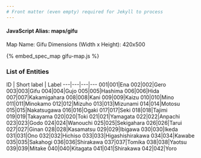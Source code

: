 ```yaml
---
# Front matter (even empty) required for Jekyll to process
---
```


#### JavaScript Alias: maps/gifu

Map Name: Gifu
Dimensions (Width x Height): 420x500



{% embed_spec_map gifu-map.js %}

### List of Entities

ID | Short label | Label
---|---|---|---
001|001|Ena
002|002|Gero
003|003|Gifu
004|004|Gujo
005|005|Hashima
006|006|Hida
007|007|Kakamigahara
008|008|Kani
009|009|Kaizu
010|010|Mino
011|011|Minokamo
012|012|Mizuho
013|013|Mizunami
014|014|Motosu
015|015|Nakatsugawa
016|016|Ogaki
017|017|Seki
018|018|Tajimi
019|019|Takayama
020|020|Toki
021|021|Yamagata
022|022|Anpachi
023|023|Godo
024|024|Wanouchi
025|025|Sekigahara
026|026|Tarui
027|027|Ginan
028|028|Kasamatsu
029|029|Ibigawa
030|030|Ikeda
031|031|Ono
032|032|Hichiso
033|033|Higashishirakawa
034|034|Kawabe
035|035|Sakahogi
036|036|Shirakawa
037|037|Tomika
038|038|Yaotsu
039|039|Mitake
040|040|Kitagata
041|041|Shirakawa
042|042|Yoro

